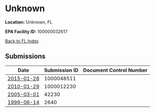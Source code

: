 # Unknown

**Location:** Unknown, FL

**EPA Facility ID:** 100000032617

[Back to FL Index](../../index.md)

## Submissions

| Date | Submission ID | Document Control Number |
|------|--------------|-------------------------|
| [2015-01-28](submissions/1000048511.md) | 1000048511 |  |
| [2010-01-29](submissions/1000012230.md) | 1000012230 |  |
| [2005-03-01](submissions/42230.md) | 42230 |  |
| [1999-06-14](submissions/2640.md) | 2640 |  |
